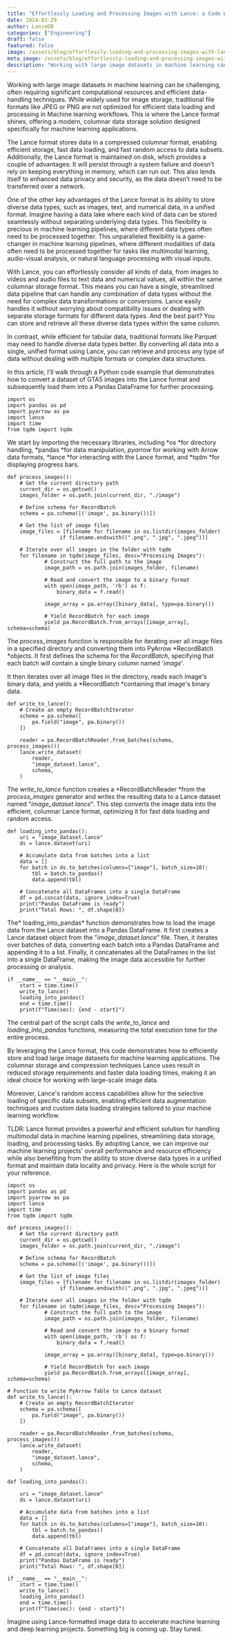 ```yaml
---
title: "Effortlessly Loading and Processing Images with Lance: a Code Walkthrough"
date: 2024-03-29
author: LanceDB
categories: ["Engineering"]
draft: false
featured: false
image: /assets/blog/effortlessly-loading-and-processing-images-with-lance-a-code-walkthrough/preview-image.png
meta_image: /assets/blog/effortlessly-loading-and-processing-images-with-lance-a-code-walkthrough/preview-image.png
description: "Working with large image datasets in machine learning can be challenging, often requiring significant computational resources and efficient data-handling techniques."
---
```


Working with large image datasets in machine learning can be challenging, often requiring significant computational resources and efficient data-handling techniques. While widely used for image storage, traditional file formats like JPEG or PNG are not optimized for efficient data loading and processing in Machine learning workflows. This is where the Lance format shines, offering a modern, columnar data storage solution designed specifically for machine learning applications.

The Lance format stores data in a compressed columnar format, enabling efficient storage, fast data loading, and fast random access to data subsets. Additionally, the Lance format is maintained on disk, which provides a couple of advantages: It will persist through a system failure and doesn’t rely on keeping everything in memory, which can run out. This also lends itself to enhanced data privacy and security, as the data doesn’t need to be transferred over a network.

One of the other key advantages of the Lance format is its ability to store diverse data types, such as images, text, and numerical data, in a unified format. Imagine having a data lake where each kind of data can be stored seamlessly without separating underlying data types. This flexibility is precious in machine learning pipelines, where different data types often need to be processed together. This unparalleled flexibility is a game-changer in machine learning pipelines, where different modalities of data often need to be processed together for tasks like multimodal learning, audio-visual analysis, or natural language processing with visual inputs.

With Lance, you can effortlessly consider all kinds of data, from images to videos and audio files to text data and numerical values, all within the same columnar storage format. This means you can have a single, streamlined data pipeline that can handle any combination of data types without the need for complex data transformations or conversions. Lance easily handles it without worrying about compatibility issues or dealing with separate storage formats for different data types. And the best part? You can store and retrieve all these diverse data types within the same column.

In contrast, while efficient for tabular data, traditional formats like Parquet may need to handle diverse data types better. By converting all data into a single, unified format using Lance, you can retrieve and process any type of data without dealing with multiple formats or complex data structures.

In this article, I'll walk through a Python code example that demonstrates how to convert a dataset of GTA5 images into the Lance format and subsequently load them into a Pandas DataFrame for further processing.

    import os
    import pandas as pd
    import pyarrow as pa
    import lance
    import time
    from tqdm import tqdm

We start by importing the necessary libraries, including *os *for directory handling, *pandas *for data manipulation, *pyarrow* for working with Arrow data formats, *lance *for interacting with the Lance format, and *tqdm *for displaying progress bars.

    def process_images():
        # Get the current directory path
        current_dir = os.getcwd()
        images_folder = os.path.join(current_dir, "./image")

        # Define schema for RecordBatch
        schema = pa.schema([('image', pa.binary())])

        # Get the list of image files
        image_files = [filename for filename in os.listdir(images_folder)
              		 if filename.endswith((".png", ".jpg", ".jpeg"))]

        # Iterate over all images in the folder with tqdm
        for filename in tqdm(image_files, desc="Processing Images"):
            	# Construct the full path to the image
            	image_path = os.path.join(images_folder, filename)

            	# Read and convert the image to a binary format
            	with open(image_path, 'rb') as f:
                	binary_data = f.read()

            	image_array = pa.array([binary_data], type=pa.binary())

            	# Yield RecordBatch for each image
            	yield pa.RecordBatch.from_arrays([image_array], schema=schema)

The *process_images* function is responsible for iterating over all image files in a specified directory and converting them into PyArrow *RecordBatch *objects. It first defines the schema for the *RecordBatch*, specifying that each batch will contain a single binary column named '*image*'.

It then iterates over all image files in the directory, reads each image's binary data, and yields a *RecordBatch *containing that image's binary data.

    def write_to_lance():
    	# Create an empty RecordBatchIterator
    	schema = pa.schema([
        	pa.field("image", pa.binary())
    	])

    	reader = pa.RecordBatchReader.from_batches(schema, process_images())
    	lance.write_dataset(
        	reader,
        	"image_dataset.lance",
        	schema,
    	)

The *write_to_lance* function creates a *RecordBatchReader *from the *process_images* generator and writes the resulting data to a Lance dataset named "*image_dataset.lance*". This step converts the image data into the efficient, columnar Lance format, optimizing it for fast data loading and random access.

    def loading_into_pandas():
    	uri = "image_dataset.lance"
    	ds = lance.dataset(uri)

    	# Accumulate data from batches into a list
    	data = []
    	for batch in ds.to_batches(columns=["image"], batch_size=10):
        	tbl = batch.to_pandas()
        	data.append(tbl)

    	# Concatenate all DataFrames into a single DataFrame
    	df = pd.concat(data, ignore_index=True)
    	print("Pandas DataFrame is ready")
    	print("Total Rows: ", df.shape[0])

The* loading_into_pandas* function demonstrates how to load the image data from the Lance dataset into a Pandas DataFrame. It first creates a Lance dataset object from the "*image_dataset.lance*" file. Then, it iterates over batches of data, converting each batch into a Pandas DataFrame and appending it to a list. Finally, it concatenates all the DataFrames in the list into a single DataFrame, making the image data accessible for further processing or analysis.

    if __name__ == "__main__":
    	start = time.time()
    	write_to_lance()
    	loading_into_pandas()
    	end = time.time()
    	print(f"Time(sec): {end - start}")

The central part of the script calls the *write_to_lance* and *loading_into_pandas* functions, measuring the total execution time for the entire process.

By leveraging the Lance format, this code demonstrates how to efficiently store and load large image datasets for machine learning applications. The columnar storage and compression techniques Lance uses result in reduced storage requirements and faster data loading times, making it an ideal choice for working with large-scale image data.

Moreover, Lance's random access capabilities allow for the selective loading of specific data subsets, enabling efficient data augmentation techniques and custom data loading strategies tailored to your machine learning workflow.

TLDR: Lance format provides a powerful and efficient solution for handling multimodal data in machine learning pipelines, streamlining data storage, loading, and processing tasks. By adopting Lance, we can improve our machine learning projects' overall performance and resource efficiency while also benefiting from the ability to store diverse data types in a unified format and maintain data locality and privacy. Here is the whole script for your reference.

    import os
    import pandas as pd
    import pyarrow as pa
    import lance
    import time
    from tqdm import tqdm

    def process_images():
        # Get the current directory path
        current_dir = os.getcwd()
        images_folder = os.path.join(current_dir, "./image")

        # Define schema for RecordBatch
        schema = pa.schema([('image', pa.binary())])

        # Get the list of image files
        image_files = [filename for filename in os.listdir(images_folder)
              		 if filename.endswith((".png", ".jpg", ".jpeg"))]

        # Iterate over all images in the folder with tqdm
        for filename in tqdm(image_files, desc="Processing Images"):
            	# Construct the full path to the image
            	image_path = os.path.join(images_folder, filename)

            	# Read and convert the image to a binary format
            	with open(image_path, 'rb') as f:
                	binary_data = f.read()

            	image_array = pa.array([binary_data], type=pa.binary())

            	# Yield RecordBatch for each image
            	yield pa.RecordBatch.from_arrays([image_array], schema=schema)

    # Function to write PyArrow Table to Lance dataset
    def write_to_lance():
    	# Create an empty RecordBatchIterator
    	schema = pa.schema([
        	pa.field("image", pa.binary())
    	])

    	reader = pa.RecordBatchReader.from_batches(schema, process_images())
    	lance.write_dataset(
        	reader,
        	"image_dataset.lance",
        	schema,
    	)

    def loading_into_pandas():

    	uri = "image_dataset.lance"
    	ds = lance.dataset(uri)

    	# Accumulate data from batches into a list
    	data = []
    	for batch in ds.to_batches(columns=["image"], batch_size=10):
        	tbl = batch.to_pandas()
        	data.append(tbl)

    	# Concatenate all DataFrames into a single DataFrame
    	df = pd.concat(data, ignore_index=True)
    	print("Pandas DataFrame is ready")
    	print("Total Rows: ", df.shape[0])

    if __name__ == "__main__":
    	start = time.time()
    	write_to_lance()
    	loading_into_pandas()
    	end = time.time()
    	print(f"Time(sec): {end - start}")

Imagine using Lance-formatted image data to accelerate machine learning and deep learning projects. Something big is coming up. Stay tuned.
